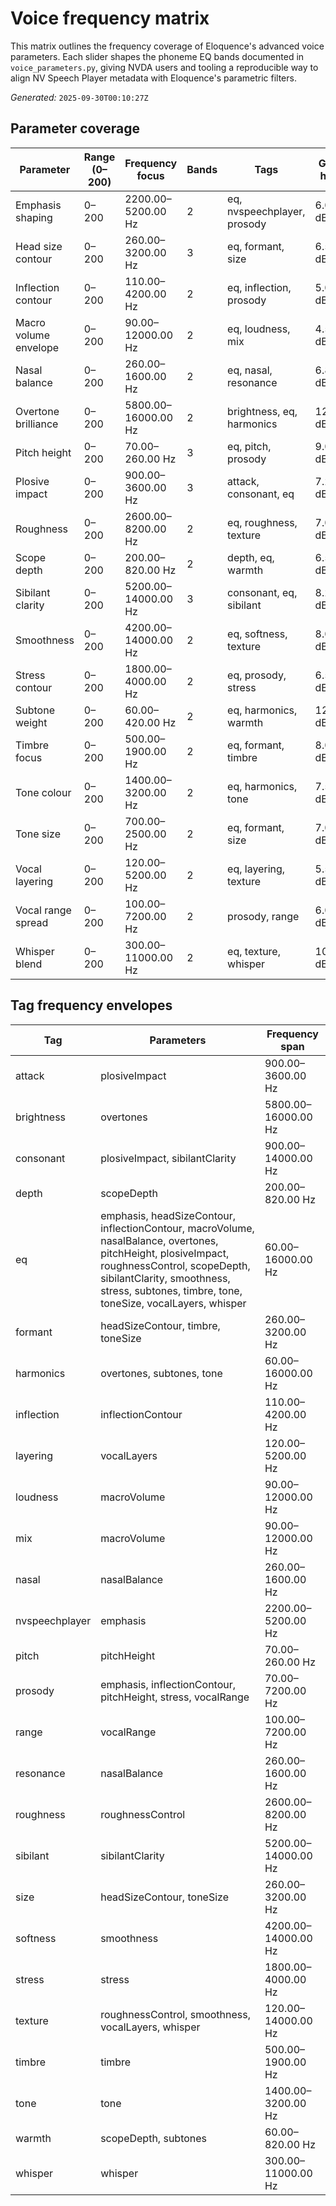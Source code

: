 # Voice frequency matrix

This matrix outlines the frequency coverage of Eloquence's advanced voice parameters. Each slider shapes the phoneme EQ bands documented in `voice_parameters.py`, giving NVDA users and tooling a reproducible way to align NV Speech Player metadata with Eloquence's parametric filters.

*Generated:* `2025-09-30T00:10:27Z`

## Parameter coverage

| Parameter | Range (0–200) | Frequency focus | Bands | Tags | Gain hint |
| --- | --- | --- | --- | --- | --- |
| Emphasis shaping | 0–200 | 2200.00–5200.00 Hz | 2 | eq, nvspeechplayer, prosody | 6.00 dB |
| Head size contour | 0–200 | 260.00–3200.00 Hz | 3 | eq, formant, size | 6.50 dB |
| Inflection contour | 0–200 | 110.00–4200.00 Hz | 2 | eq, inflection, prosody | 5.00 dB |
| Macro volume envelope | 0–200 | 90.00–12000.00 Hz | 2 | eq, loudness, mix | 4.50 dB |
| Nasal balance | 0–200 | 260.00–1600.00 Hz | 2 | eq, nasal, resonance | 6.80 dB |
| Overtone brilliance | 0–200 | 5800.00–16000.00 Hz | 2 | brightness, eq, harmonics | 12.00 dB |
| Pitch height | 0–200 | 70.00–260.00 Hz | 3 | eq, pitch, prosody | 9.00 dB |
| Plosive impact | 0–200 | 900.00–3600.00 Hz | 3 | attack, consonant, eq | 7.20 dB |
| Roughness | 0–200 | 2600.00–8200.00 Hz | 2 | eq, roughness, texture | 7.00 dB |
| Scope depth | 0–200 | 200.00–820.00 Hz | 2 | depth, eq, warmth | 6.50 dB |
| Sibilant clarity | 0–200 | 5200.00–14000.00 Hz | 3 | consonant, eq, sibilant | 8.20 dB |
| Smoothness | 0–200 | 4200.00–14000.00 Hz | 2 | eq, softness, texture | 8.00 dB |
| Stress contour | 0–200 | 1800.00–4000.00 Hz | 2 | eq, prosody, stress | 6.50 dB |
| Subtone weight | 0–200 | 60.00–420.00 Hz | 2 | eq, harmonics, warmth | 12.00 dB |
| Timbre focus | 0–200 | 500.00–1900.00 Hz | 2 | eq, formant, timbre | 8.00 dB |
| Tone colour | 0–200 | 1400.00–3200.00 Hz | 2 | eq, harmonics, tone | 7.50 dB |
| Tone size | 0–200 | 700.00–2500.00 Hz | 2 | eq, formant, size | 7.00 dB |
| Vocal layering | 0–200 | 120.00–5200.00 Hz | 2 | eq, layering, texture | 5.50 dB |
| Vocal range spread | 0–200 | 100.00–7200.00 Hz | 2 | prosody, range | 6.00 dB |
| Whisper blend | 0–200 | 300.00–11000.00 Hz | 2 | eq, texture, whisper | 10.00 dB |

## Tag frequency envelopes

| Tag | Parameters | Frequency span |
| --- | --- | --- |
| attack | plosiveImpact | 900.00–3600.00 Hz |
| brightness | overtones | 5800.00–16000.00 Hz |
| consonant | plosiveImpact, sibilantClarity | 900.00–14000.00 Hz |
| depth | scopeDepth | 200.00–820.00 Hz |
| eq | emphasis, headSizeContour, inflectionContour, macroVolume, nasalBalance, overtones, pitchHeight, plosiveImpact, roughnessControl, scopeDepth, sibilantClarity, smoothness, stress, subtones, timbre, tone, toneSize, vocalLayers, whisper | 60.00–16000.00 Hz |
| formant | headSizeContour, timbre, toneSize | 260.00–3200.00 Hz |
| harmonics | overtones, subtones, tone | 60.00–16000.00 Hz |
| inflection | inflectionContour | 110.00–4200.00 Hz |
| layering | vocalLayers | 120.00–5200.00 Hz |
| loudness | macroVolume | 90.00–12000.00 Hz |
| mix | macroVolume | 90.00–12000.00 Hz |
| nasal | nasalBalance | 260.00–1600.00 Hz |
| nvspeechplayer | emphasis | 2200.00–5200.00 Hz |
| pitch | pitchHeight | 70.00–260.00 Hz |
| prosody | emphasis, inflectionContour, pitchHeight, stress, vocalRange | 70.00–7200.00 Hz |
| range | vocalRange | 100.00–7200.00 Hz |
| resonance | nasalBalance | 260.00–1600.00 Hz |
| roughness | roughnessControl | 2600.00–8200.00 Hz |
| sibilant | sibilantClarity | 5200.00–14000.00 Hz |
| size | headSizeContour, toneSize | 260.00–3200.00 Hz |
| softness | smoothness | 4200.00–14000.00 Hz |
| stress | stress | 1800.00–4000.00 Hz |
| texture | roughnessControl, smoothness, vocalLayers, whisper | 120.00–14000.00 Hz |
| timbre | timbre | 500.00–1900.00 Hz |
| tone | tone | 1400.00–3200.00 Hz |
| warmth | scopeDepth, subtones | 60.00–820.00 Hz |
| whisper | whisper | 300.00–11000.00 Hz |

